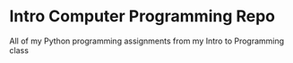 # Intro Computer Programming Repo #

All of my Python programming assignments from my Intro to Programming class
